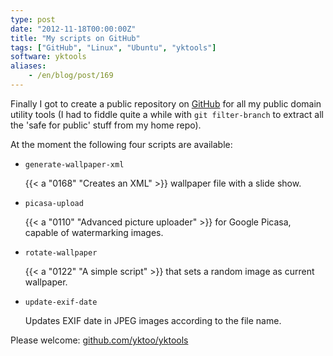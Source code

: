 ```yaml
---
type: post
date: "2012-11-18T00:00:00Z"
title: "My scripts on GitHub"
tags: ["GitHub", "Linux", "Ubuntu", "yktools"]
software: yktools
aliases:
    - /en/blog/post/169
---
```


Finally I got to create a public repository on [GitHub](https://github.com/yktoo/yktools) for all my public domain utility tools (I had to fiddle quite a while with `git filter-branch` to extract all the 'safe for public' stuff from my home repo).

At the moment the following four scripts are available:

<!--more-->

* `generate-wallpaper-xml`
    <p></p>
    {{< a "0168" "Creates an XML" >}} wallpaper file with a slide show.

* `picasa-upload`
    <p></p>
    {{< a "0110" "Advanced picture uploader" >}} for Google Picasa, capable of watermarking images.

* `rotate-wallpaper`
    <p></p>
    {{< a "0122" "A simple script" >}} that sets a random image as current wallpaper.

* `update-exif-date`
    <p></p>
    Updates EXIF date in JPEG images according to the file name.

Please welcome: [github.com/yktoo/yktools](https://github.com/yktoo/yktools)

